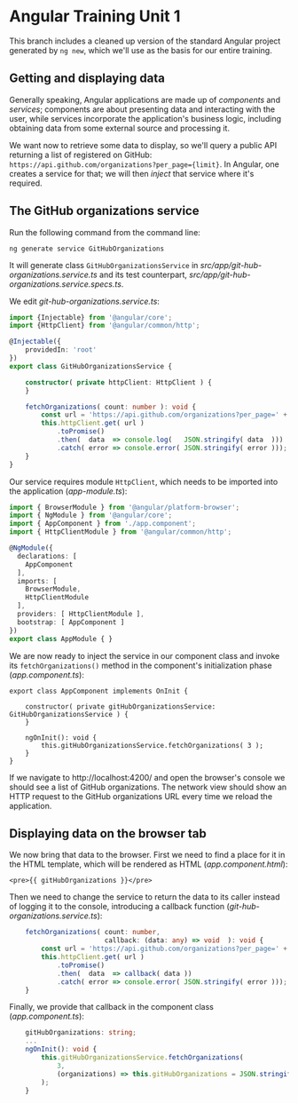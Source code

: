 # Angular Training Unit 1

This branch includes a cleaned up version of the standard Angular project generated by `ng new`,
which we'll use as the basis for our entire training.

## Getting and displaying data

Generally speaking, Angular applications are made up of _components_ and _services_; 
components are about presenting data and interacting with the user, 
while services incorporate the application's business logic, including obtaining 
data from some external source and processing it.

We want now to retrieve some data to display, so we'll query a public API returning
a list of registered on GitHub: `https://api.github.com/organizations?per_page={limit}`.
In Angular, one creates a service for that; we will then _inject_ that service 
where it's required.

## The GitHub organizations service
 
Run the following command from the command line:
```text
ng generate service GitHubOrganizations
```
It will generate class `GitHubOrganizationsService` in 
_src/app/git-hub-organizations.service.ts_ and its test counterpart, 
_src/app/git-hub-organizations.service.specs.ts_. 

We edit _git-hub-organizations.service.ts_:
```typescript
import {Injectable} from '@angular/core';
import {HttpClient} from '@angular/common/http';

@Injectable({
    providedIn: 'root'
})
export class GitHubOrganizationsService {

    constructor( private httpClient: HttpClient ) {
    }

    fetchOrganizations( count: number ): void {
        const url = 'https://api.github.com/organizations?per_page=' + count;
        this.httpClient.get( url )
            .toPromise()
            .then(  data  => console.log(   JSON.stringify( data  )))
            .catch( error => console.error( JSON.stringify( error )));
    }
}
```

Our service requires module `HttpClient`, which needs to be imported into the application (_app-module.ts_):

```typescript
import { BrowserModule } from '@angular/platform-browser';
import { NgModule } from '@angular/core';
import { AppComponent } from './app.component';
import { HttpClientModule } from '@angular/common/http';

@NgModule({
  declarations: [
    AppComponent
  ],
  imports: [
    BrowserModule,
    HttpClientModule
  ],
  providers: [ HttpClientModule ],
  bootstrap: [ AppComponent ]
})
export class AppModule { }
```

We are now ready to inject the service in our component class and invoke its `fetchOrganizations()`
method in the component's initialization phase (_app.component.ts_):

```angular2html
export class AppComponent implements OnInit {

    constructor( private gitHubOrganizationsService: GitHubOrganizationsService ) {
    }

    ngOnInit(): void {
        this.gitHubOrganizationsService.fetchOrganizations( 3 );
    }
}
```

If we navigate to http://localhost:4200/ and open the browser's console we should
see a list of GitHub organizations. The network view should show an HTTP request to
the GitHub organizations URL every time we reload the application.

## Displaying data on the browser tab

We now bring that data to the browser. First we need to find a place for it in the HTML template, 
which will be rendered as HTML (_app.component.html_):

```angular2html
<pre>{{ gitHubOrganizations }}</pre>
```

Then we need to change the service to return the data to its caller instead of logging it to 
the console, introducing a callback function (_git-hub-organizations.service.ts_):

```typescript
    fetchOrganizations( count: number,
                        callback: (data: any) => void  ): void {
        const url = 'https://api.github.com/organizations?per_page=' + count;
        this.httpClient.get( url )
            .toPromise()
            .then(  data  => callback( data ))
            .catch( error => console.error( JSON.stringify( error )));
    }
```

Finally, we provide that callback in the component class (_app.component.ts_):

```typescript
    gitHubOrganizations: string;
    ...
    ngOnInit(): void {
        this.gitHubOrganizationsService.fetchOrganizations(
            3,
            (organizations) => this.gitHubOrganizations = JSON.stringify(organizations, undefined, 4 )
        );
    }
```
